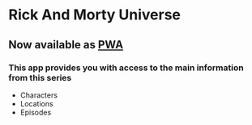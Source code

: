 # Rick And Morty Universe

## Now available as [PWA](https://rnm-universe.web.app)

### This app provides you with access to the main information from this series

- Characters
- Locations
- Episodes

